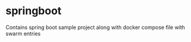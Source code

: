 # springboot

Contains spring boot sample project along with docker compose file with swarm entries

